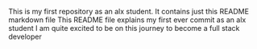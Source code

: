 This is my first repository as an alx student.
It contains just this README markdown file
This README file explains my first ever commit as an alx student
I am quite excited to be on this journey to become a full stack developer
